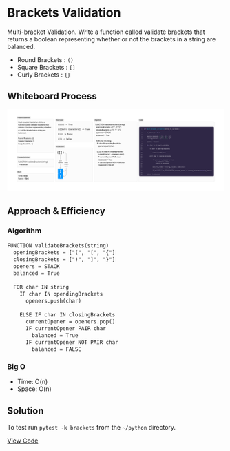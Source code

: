 # Brackets Validation
<!-- Description of the challenge -->
Multi-bracket Validation. Write a function called validate brackets that returns a boolean representing whether or not the brackets in a string are balanced.

- Round Brackets : `()`
- Square Brackets : `[]`
- Curly Brackets : `{}`

## Whiteboard Process
<!-- Embedded whiteboard image -->
![brackets validation whiteboard](./stack-queue-brackets-whiteboard.png)

## Approach & Efficiency
<!-- What approach did you take? Why? What is the Big O space/time for this approach? -->
### Algorithm

```pseudocode
FUNCTION validateBrackets(string)
  openingBrackets = ["(", "[", "{"]
  closingBrackets = [")", "]", "}"]
  openers = STACK
  balanced = True

  FOR char IN string
    IF char IN opendingBrackets
      openers.push(char)

    ELSE IF char IN closingBrackets
      currentOpener = openers.pop()
      IF currentOpener PAIR char
        balanced = True
      IF currentOpener NOT PAIR char
        balanced = FALSE
```

### Big O

- Time:  O(n)
- Space:  O(n)

## Solution
<!-- Show how to run your code, and examples of it in action -->
To test run `pytest -k brackets` from the `~/python` directory.

[View Code](../../code_challenges/stack_queue_brackets.py)
